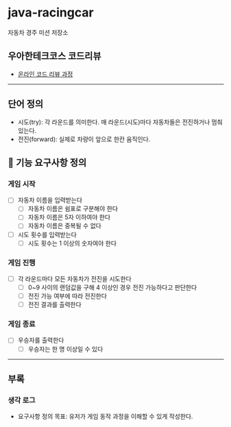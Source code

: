 # java-racingcar

자동차 경주 미션 저장소

## 우아한테크코스 코드리뷰

- [온라인 코드 리뷰 과정](https://github.com/woowacourse/woowacourse-docs/blob/master/maincourse/README.md)

---
## 단어 정의
- 시도(try): 각 라운드를 의미한다. 매 라운드(시도)마다 자동차들은 전진하거나 멈춰있는다.
- 전진(forward): 실제로 차량이 앞으로 한칸 움직인다.

## 📄 기능 요구사항 정의

### 게임 시작
- [ ] 자동차 이름을 입력받는다
  - [ ] 자동차 이름은 쉼표로 구분해야 한다
  - [ ] 자동차 이름은 5자 이하여야 한다
  - [ ] 자동차 이름은 중복될 수 없다
- [ ] 시도 횟수를 입력받는다
  - [ ] 시도 횟수는 1 이상의 숫자여야 한다

### 게임 진행
- [ ] 각 라운드마다 모든 자동차가 전진을 시도한다
  - [ ] 0~9 사이의 랜덤값을 구해 4 이상인 경우 전진 가능하다고 판단한다
  - [ ] 전진 가능 여부에 따라 전진한다
  - [ ] 전진 결과를 출력한다

### 게임 종료
- [ ] 우승자를 출력한다
  - [ ] 우승자는 한 명 이상일 수 있다

---
## 부록
### 생각 로그
- 요구사항 정의 목표: 유저가 게임 동작 과정을 이해할 수 있게 작성한다.